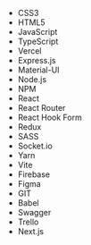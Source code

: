 - CSS3
- HTML5
- JavaScript
- TypeScript
- Vercel
- Express.js
- Material-UI
- Node.js
- NPM
- React
- React Router
- React Hook Form
- Redux
- SASS
- Socket.io
- Yarn
- Vite
- Firebase
- Figma
- GIT
- Babel
- Swagger
- Trello
- Next.js
